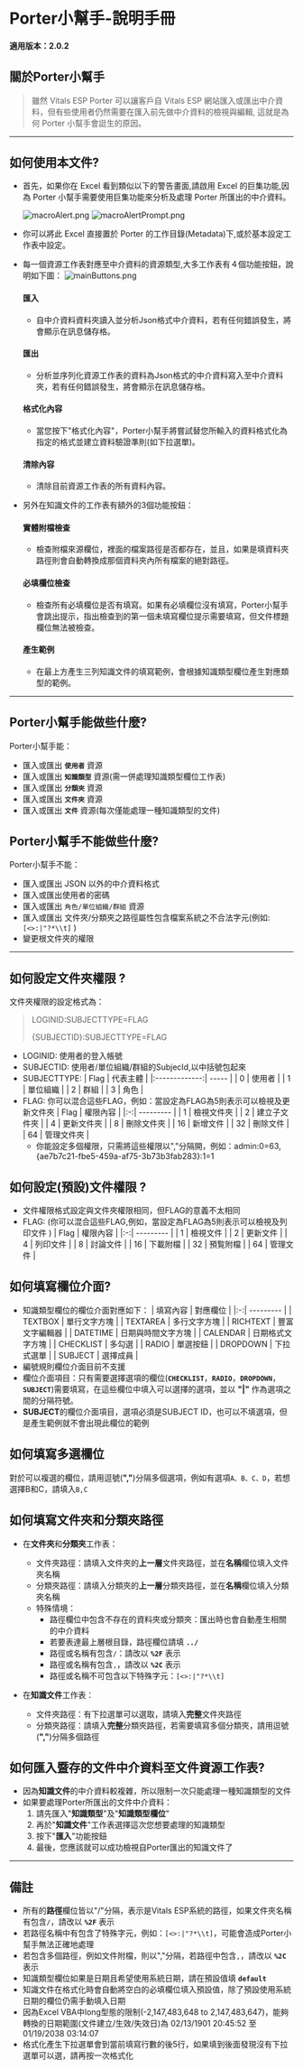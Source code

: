 # Porter小幫手-說明手冊
#### 適用版本：2.0.2
## 關於Porter小幫手
> 雖然 Vitals ESP Porter 可以讓客戶自 Vitals ESP 網站匯入或匯出中介資料，但有些使用者仍然需要在匯入前先做中介資料的檢視與編輯, 這就是為何 Porter 小幫手會誔生的原因。

---

## 如何使用本文件?
* 首先，如果你在 Excel 看到類似以下的警告畫面,請啟用 Excel 的巨集功能,因為 Porter 小幫手需要使用巨集功能來分析及處理 Porter 所匯出的中介資料。

  ![macroAlert.png](/img/macroAlert.png)
  ![macroAlertPrompt.png](/img/macroAlertPrompt.png)

* 你可以將此 Excel 直接置於 Porter 的工作目錄(Metadata)下,或於基本設定工作表中設定。

* 每一個資源工作表對應至中介資料的資源類型,大多工作表有４個功能按鈕，說明如下圖：
    ![mainButtons.png](/img/mainButtons.png)

    #### 匯入
    * 自中介資料資料夾讀入並分析Json格式中介資料，若有任何錯誤發生，將會顯示在訊息儲存格。

    #### 匯出
    * 分析並序列化資源工作表的資料為Json格式的中介資料寫入至中介資料夾，若有任何錯誤發生，將會顯示在訊息儲存格。

    #### 格式化內容
    * 當您按下"格式化內容"，Porter小幫手將嘗試替您所輸入的資料格式化為指定的格式並建立資料驗證準則(如下拉選單)。

    #### 清除內容
    * 清除目前資源工作表的所有資料內容。

* 另外在知識文件的工作表有額外的3個功能按鈕：

    #### 實體附檔檢查
    * 檢查附檔來源欄位，裡面的檔案路徑是否都存在，並且，如果是填資料夾路徑則會自動轉換成那個資料夾內所有檔案的絕對路徑。
    #### 必填欄位檢查
    * 檢查所有必填欄位是否有填寫。如果有必填欄位沒有填寫，Porter小幫手會跳出提示，指出檢查到的第一個未填寫欄位提示需要填寫，但文件標題欄位無法被檢查。
    #### 產生範例
    * 在最上方產生三列知識文件的填寫範例，會根據知識類型欄位產生對應類型的範例。

---

## Porter小幫手能做些什麼?
Porter小幫手能：
* 匯入或匯出 **`使用者`** 資源
* 匯入或匯出 **`知識類型`** 資源(需一併處理知識類型欄位工作表)
* 匯入或匯出 **`分類夾`** 資源
* 匯入或匯出 **`文件夾`** 資源
* 匯入或匯出 **`文件`** 資源(每次僅能處理一種知識類型的文件)

## Porter小幫手不能做些什麼?
Porter小幫手不能：
* 匯入或匯出 JSON 以外的中介資料格式
* 匯入或匯出使用者的密碼
* 匯入或匯出 `角色/單位組織/群組` 資源
* 匯入或匯出 文件夾/分類夾之路徑屬性包含檔案系統之不合法字元(例如: `[<>:|"?*\\t]` )
* 變更根文件夾的權限

---

## 如何設定文件夾權限 ?
文件夾權限的設定格式為：
> LOGINID:SUBJECTTYPE=FLAG
> 
> {SUBJECTID}:SUBJECTTYPE=FLAG
* LOGINID: 使用者的登入帳號
* SUBJECTID: 使用者/單位組織/群組的SubjecId,以中括號包起來
* SUBJECTTYPE:
  | Flag | 代表主體 |
  |:-------------:| ----- |
  | 0 | 使用者 |
  | 1 | 單位組織 |
  | 2 | 群組 |
  | 3 | 角色 |
* FLAG: 你可以混合這些FLAG，例如：當設定為FLAG為5則表示可以檢視及更新文件夾
    | Flag | 權限內容 |
    |:-:| --------- |
    | 1 | 檢視文件夾 |
    | 2 | 建立子文件夾 |
    | 4 | 更新文件夾 |
    | 8 | 刪除文件夾 |
    | 16 | 新增文件 |
    | 32 | 刪除文件 |
    | 64 | 管理文件夾 |
    * 你能設定多個權限，只需將這些權限以","分隔開，例如：admin:0=63,{ae7b7c21-fbe5-459a-af75-3b73b3fab283}:1=1

## 如何設定(預設)文件權限 ?
* 文件權限格式設定與文件夾權限相同，但FLAG的意義不太相同
* FLAG: (你可以混合這些FLAG,例如，當設定為FLAG為5則表示可以檢視及列印文件 )
    | Flag | 權限內容 |
    |:-:| --------- |
    | 1 | 檢視文件 |
    | 2 | 更新文件 |
    | 4 | 列印文件 |
    | 8 | 討論文件 |
    | 16 | 下載附檔 |
    | 32 | 預覧附檔 |
    | 64 | 管理文件 |

## 如何填寫欄位介面?
* 知識類型欄位的欄位介面對應如下：
    | 填寫內容 | 對應欄位 |
    |:-:| --------- |
    | TEXTBOX | 單行文字方塊 |
    | TEXTAREA | 多行文字方塊 |
    | RICHTEXT | 豐富文字編輯器 |
    | DATETIME | 日期與時間文字方塊 |
    | CALENDAR | 日期格式文字方塊 |
    | CHECKLIST | 多勾選 |
    | RADIO | 單選按鈕 |
    | DROPDOWN | 下拉式選單 |
    | SUBJECT | 選擇成員 |
* 編號規則欄位介面目前不支援
* 欄位介面項目：只有需要選擇選項的欄位(**`CHECKLIST`**，**`RADIO`**，**`DROPDOWN`**，**`SUBJECT`**)需要填寫，在這些欄位中填入可以選擇的選項，並以 **"|"** 作為選項之間的分隔符號。
* **SUBJECT**的欄位介面項目，選項必須是SUBJECT ID，也可以不填選項，但是產生範例就不會出現此欄位的範例

## 如何填寫多選欄位
對於可以複選的欄位，請用逗號(**","**)分隔多個選項，例如有選項`A、B、C、D`，若想選擇B和C，請填入`B,C`

## 如何填寫文件夾和分類夾路徑
* 在**文件夾**和**分類夾**工作表：
    * 文件夾路徑：請填入文件夾的**上一層**文件夾路徑，並在**名稱**欄位填入文件夾名稱
    * 分類夾路徑：請填入分類夾的**上一層**分類夾路徑，並在**名稱**欄位填入分類夾名稱
    * 特殊情境：
        * 路徑欄位中包含不存在的資料夾或分類夾：匯出時也會自動產生相關的中介資料
        * 若要表達最上層根目錄，路徑欄位請填 **`../`**
        * 路徑或名稱有包含`/`：請改以 **`%2F`** 表示
        * 路徑或名稱有包含`,`，請改以 **`%2C`** 表示
        * 路徑或名稱不可包含以下特殊字元：`[<>:|"?*\\t]`

* 在**知識文件**工作表：
    * 文件夾路徑：有下拉選單可以選取，請填入**完整**文件夾路徑
    * 分類夾路徑：請填入**完整**分類夾路徑，若需要填寫多個分類夾，請用逗號(**","**)分隔多個路徑


## 如何匯入暨存的文件中介資料至文件資源工作表?
* 因為**知識文件**的中介資料較複雜，所以限制一次只能處理一種知識類型的文件
* 如果要處理Porter所匯出的文件中介資料：
    1. 請先匯入"**知識類型**"及"**知識類型欄位**"
    2. 再於"**知識文件**"工作表選擇這次您想要處理的知識類型
    3. 按下"**匯入**"功能按鈕
    4. 最後，您應該就可以成功檢視自Porter匯出的知識文件了

---

## 備註
* 所有的**路徑**欄位皆以"/"分隔，表示是Vitals ESP系統的路徑，如果文件夾名稱有包含`/`，請改以 **`%2F`** 表示
* 若路徑名稱中有包含了特殊字元，例如：`[<>:|"?*\\t]`，可能會造成Porter小幫手無法正確地處理
* 若包含多個路徑，例如文件附檔，則以","分隔，若路徑中包含`,`，請改以 **`%2C`** 表示
* 知識類型欄位如果是日期且希望使用系統日期，請在預設值填 **`default`**
* 知識文件在格式化時會自動將空白的必填欄位填入預設值，除了預設使用系統日期的欄位仍需手動填入日期
* 因為Excel VBA中long型態的限制(-2,147,483,648 to 2,147,483,647)，能夠轉換的日期範圍(文件建立/生效/失效日)為 02/13/1901 20:45:52 至 01/19/2038 03:14:07
* 格式化產生下拉選單會到當前填寫行數的後5行，如果填到後面發現沒有下拉選單可以選，請再按一次格式化